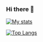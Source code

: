 ### Hi there 👋

[![My stats](https://github-readme-stats.vercel.app/api?username=KlemenDEV&theme=algolia&show_icons=true)](https://github.com/anuraghazra/github-readme-stats)

[![Top Langs](https://github-readme-stats.vercel.app/api/top-langs/?username=KlemenDEV&theme=algolia&show_icons=true&exclude_repo=TTS-WaveNet-Tacotron2-WaveGlow)](https://github.com/anuraghazra/github-readme-stats)

